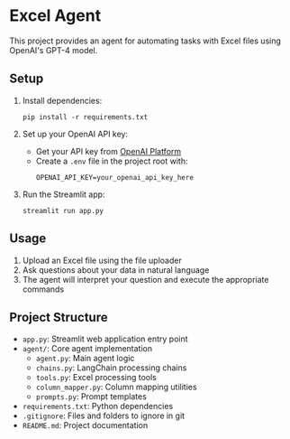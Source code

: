# Excel Agent

This project provides an agent for automating tasks with Excel files using OpenAI's GPT-4 model.

## Setup

1. Install dependencies:
   ```
   pip install -r requirements.txt
   ```

2. Set up your OpenAI API key:
   - Get your API key from [OpenAI Platform](https://platform.openai.com/api-keys)
   - Create a `.env` file in the project root with:
     ```
     OPENAI_API_KEY=your_openai_api_key_here
     ```

3. Run the Streamlit app:
   ```
   streamlit run app.py
   ```

## Usage

1. Upload an Excel file using the file uploader
2. Ask questions about your data in natural language
3. The agent will interpret your question and execute the appropriate commands

## Project Structure
- `app.py`: Streamlit web application entry point
- `agent/`: Core agent implementation
  - `agent.py`: Main agent logic
  - `chains.py`: LangChain processing chains
  - `tools.py`: Excel processing tools
  - `column_mapper.py`: Column mapping utilities
  - `prompts.py`: Prompt templates
- `requirements.txt`: Python dependencies
- `.gitignore`: Files and folders to ignore in git
- `README.md`: Project documentation
